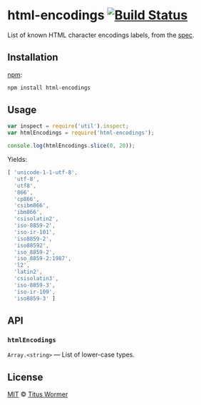 # html-encodings [![Build Status][build-badge]][build-page]

List of known HTML character encodings labels, from the [spec][].

## Installation

[npm][]:

```bash
npm install html-encodings
```

## Usage

```javascript
var inspect = require('util').inspect;
var htmlEncodings = require('html-encodings');

console.log(htmlEncodings.slice(0, 20));
```

Yields:

```js
[ 'unicode-1-1-utf-8',
  'utf-8',
  'utf8',
  '866',
  'cp866',
  'csibm866',
  'ibm866',
  'csisolatin2',
  'iso-8859-2',
  'iso-ir-101',
  'iso8859-2',
  'iso88592',
  'iso_8859-2',
  'iso_8859-2:1987',
  'l2',
  'latin2',
  'csisolatin3',
  'iso-8859-3',
  'iso-ir-109',
  'iso8859-3' ]
```

## API

### `htmlEncodings`

`Array.<string>` — List of lower-case types.

## License

[MIT][license] © [Titus Wormer][author]

<!-- Definition -->

[build-badge]: https://img.shields.io/travis/wooorm/html-encodings.svg

[build-page]: https://travis-ci.org/wooorm/html-encodings

[npm]: https://docs.npmjs.com/cli/install

[license]: LICENSE

[author]: http://wooorm.com

[spec]: https://encoding.spec.whatwg.org/#names-and-labels
